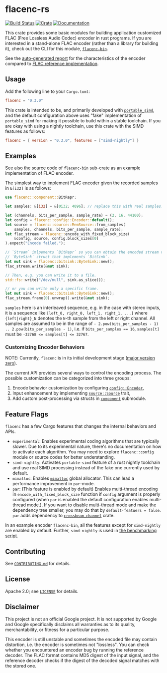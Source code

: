# flacenc-rs

[![Build Status](https://github.com/yotarok/flacenc-rs/workflows/Unittest/badge.svg)](https://github.com/yotarok/flacenc-rs/actions)
[![Crate](https://img.shields.io/crates/v/flacenc.svg)](https://crates.io/crates/flacenc)
[![Documentation](https://docs.rs/flacenc/badge.svg)](https://docs.rs/flacenc)

This crate provides some basic modules for building application customized FLAC
(Free Lossless Audio Codec) encoder in rust programs. If you are interested in a
stand-alone FLAC encoder (rather than a library for building it), check out the
CLI for this module, [`flacenc-bin`].

See the [auto-generated report] for the characteristics of the encoder compared
to [FLAC reference implementation](https://xiph.org/flac/download.html).

## Usage

Add the following line to your `Cargo.toml`:

```toml
flacenc = "0.3.0"
```

This crate is intended to be, and primarily developed with
[`portable_simd`](https://github.com/rust-lang/portable-simd), and the
default configuration above uses "fake" implementation of `portable_simd` for
making it possible to build within a stable toolchain. If you are okay with
using a nightly toolchain, use this crate with the SIMD features as follows:

```toml
flacenc = { version = "0.3.0", features = ["simd-nightly"] }
```

## Examples

See also the source code of `flacenc-bin` sub-crate as an example implementation
of FLAC encoder.

The simplest way to implement FLAC encoder given the recorded samples in
`&[i32]` is as follows:

```rust
use flacenc::component::BitRepr;

let samples: &[i32] = &[0i32; 4096]; // replace this with real samples.

let (channels, bits_per_sample, sample_rate) = (2, 16, 44100);
let config = flacenc::config::Encoder::default();
let source = flacenc::source::MemSource::from_samples(
    samples, channels, bits_per_sample, sample_rate);
let flac_stream = flacenc::encode_with_fixed_block_size(
    &config, source, config.block_sizes[0]
).expect("Encode failed.");

// `Stream` imlpements `BitRepr` so you can obtain the encoded stream via
// `ByteSink` struct that implements `BitSink`.
let mut sink = flacenc::bitsink::ByteSink::new();
flac_stream.write(&mut sink);

// Then, e.g. you can write it to a file.
std::fs::write("/dev/null", sink.as_slice());

// or you can write only a specific frame.
let mut sink = flacenc::bitsink::ByteSink::new();
flac_stream.frame(0).unwrap().write(&mut sink);
```

`samples` here is an interleaved sequence, e.g. in the case with stereo inputs,
it is a sequence like `[left_0, right_0, left_1, right_1, ...]` where
`{left|right}_N` denotes the `N`-th sample from the left or right channel. All
samples are assumed to be in the range of
`- 2.pow(bits_per_samples - 1) .. 2.pow(bits_per_samples - 1)`, i.e. if
`bits_per_samples == 16`, `samples[t]` must be `-32768 <= samples[t] <= 32767`.

### Customizing Encoder Behaviors

NOTE: Currently, `flacenc` is in its initial development stage
([major version zero](https://semver.org/#spec-item-4)).

The current API provides several ways to control the encoding process. The
possible customization can be categorized into three groups:

1. Encode behavior customization by configuring [`config::Encoder`],
1. Input enhancement by implementing [`source::Source`] trait,
1. Add custom post-processing via structs in [`component`] submodule.

## Feature Flags

`flacenc` has a few Cargo features that changes the internal behaviors and APIs.

- `experimental`: Enables experimental coding algorithms that are typically
  slower. Due to its experimental nature, there's no documentation on how to
  activate each algorithm. You may need to explore `flacenc::config` module or
  source codes for better understanding.
- `simd-nightly`: Activates `portable-simd` feature of a rust nightly toolchain
  and use real SIMD processing instead of the fake one currently used by
  default.
- `mimalloc`: Enables [`mimalloc`](https://crates.io/crates/mimalloc) global
  allocator. This can lead a performance improvement in `par`-mode.
- `par`: (This feature is enabled by default) Enables multi-thread encoding in
  `encode_with_fixed_block_size` function if `config` argument is properly
  configured (when `par` is enabled the default configuration enables
  multi-thread mode.). If you want to disable multi-thread mode and make the
  dependency tree smaller, you may do that by `default-featuers = false`. `par`
  adds dependency to
  [`crossbeam-channel`](https://crates.io/crates/crossbeam-channel) crate.

In an example encoder `flacenc-bin`, all the features except for `simd-nightly`
are enabled by default. Further, `simd-nightly` is used in
[the benchmarking script](run_reporter.sh).

## Contributing

See [`CONTRIBUTING.md`] for details.

## License

Apache 2.0; see [`LICENSE`] for details.

## Disclaimer

This project is not an official Google project. It is not supported by Google
and Google specifically disclaims all warranties as to its quality,
merchantability, or fitness for a particular purpose.

This encoder is still unstable and sometimes the encoded file may contain
distortion, i.e. the encoder is sometimes not "lossless". You can check whether
you encountered an encoder bug by running the reference decoder. The FLAC format
contains MD5 digest of the input signal, and the reference decoder checks if the
digest of the decoded signal matches with the stored one.

[auto-generated report]: https://github.com/yotarok/flacenc-rs/blob/main/report/report.nightly.md
[`component`]: https://docs.rs/flacenc/latest/flacenc/component/index.html
[`config::encoder`]: https://docs.rs/flacenc/latest/flacenc/config/struct.Encoder.html
[`contributing.md`]: https://github.com/yotarok/flacenc-rs/blob/main/CONTRIBUTING.md
[`flacenc-bin`]: https://github.com/yotarok/flacenc-rs/blob/main/flacenc-bin/README.md
[`license`]: https://github.com/yotarok/flacenc-rs/blob/main/LICENSE
[`source::source`]: https://docs.rs/flacenc/latest/flacenc/source/trait.Source.html
